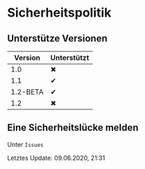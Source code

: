 # Sicherheitspolitik

## Unterstütze Versionen

| Version | Unterstützt          |
| ------- | ------------------ |
| 1.0   | ✖ |
| 1.1   | ✔ |
| 1.2-BETA   | ✔ |
| 1.2 | ✖ |


## Eine Sicherheitslücke melden

Unter `Issues`



Letztes Update: 09.06.2020, 21:31

